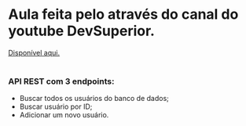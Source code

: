 <h1>Aula feita pelo através do canal do youtube DevSuperior.</h1>
<a href = "https://www.youtube.com/watch?v=D4frmIHAxEY&t=187s"> Disponível aqui. </a>
<br></br>
<h3>API REST com 3 endpoints:</h3>
<ul>
    <li>Buscar todos os usuários do banco de dados;</li>
    <li>Buscar usuário por ID;</li>
    <li>Adicionar um novo usuário.</li>
</ul>
